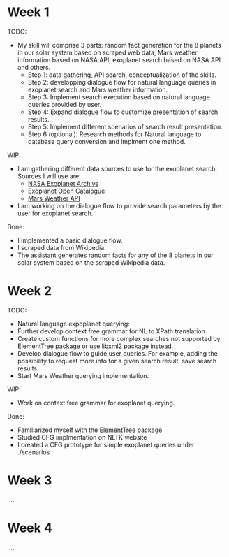 <!-- 
Instructions: 
- The report (report.md/report.ipynb ) should be in the root of your repository of a project
- The link to the repository have to be shared with us 
- Weekly report can be built in md-file or ipynb file 
- All reports for each week should be written into one file 
- Each week should be in a separated section in the file, see as shown in this file 
- The report should contain subsections TODO / WIP (work in progress) / Done / Issues 
- Each section should contain a list of works and their descriptions 
- Adding pictures / graphs / code inserts to md / ipynb cells can improve your report 
- The deadline is 11.59 pm UTC -12h (anywhere on earth)
 -->
 
# Week 1

TODO:
 - My skill will comprise 3 parts: random fact generation for the 8 planets in our solar system based on scraped web data, Mars weather information based on NASA API, exoplanet search based on NASA API and others.  
   - Step 1: data gathering, API search, conceptualization of the skills.
   - Step 2: developping dialogue flow for natural language queries in exoplanet search and Mars weather information.
   - Step 3:  Implement search execution based on natural language queries provided by user. 
   - Step 4: Expand dialogue flow to customize presentation of search results.
   - Step 5: Implement different scenarios of search result presentation.
   - Step 6 (optional): Research methods for Natural language to database query conversion and implment one method.  
 
WIP:
 - I am gathering different data sources to use for the exoplanet search. Sources I will use are:
   - [NASA Exoplanet Archive](https://exoplanetarchive.ipac.caltech.edu/cgi-bin/TblView/nph-tblView?app=ExoTbls&config=PS)
   - [Exoplanet Open Catalogue](http://www.openexoplanetcatalogue.com/planet/11%20Com%20b/)
   - [Mars Weather API](https://mars.nasa.gov/insight/weather/)
 - I am working on the dialogue flow to provide search parameters by the user for exoplanet search.  

Done:
 - I implemented a basic dialogue flow.
 - I scraped data from Wikipedia.
 - The assistant generates random facts for any of the 8 planets in our solar system based on the scraped Wikipedia data.

# Week 2

TODO:
 - Natural language expoplanet querying:
  - Further develop context free grammar for NL to XPath translation 
  - Create custom functions for more complex searches not supported by ElementTree package or use libxml2 package instead.
 - Develop dialogue flow to guide user queries. For example, adding the possibility to request more info for a given search result, save search results.
 - Start Mars Weather querying implementation.

WIP:
 - Work on context free grammar for exoplanet querying.

Done:
 - Familiarized myself with the [ElementTree](https://docs.python.org/3/library/xml.etree.elementtree.html) package
 - Studied CFG implmentation on NLTK website
 - I created a CFG prototype for simple exoplanet queries under ./scenarios

# Week 3
....

# Week 4
....
